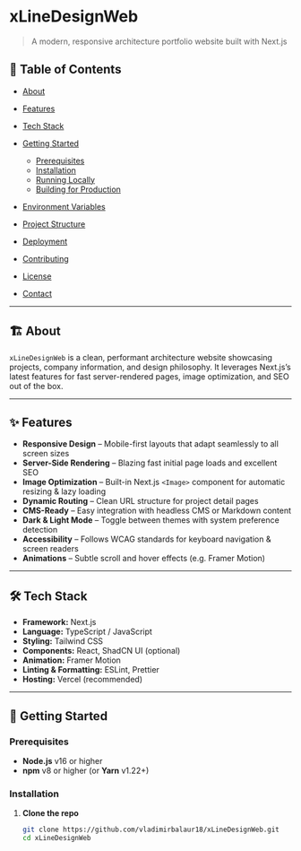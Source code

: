 # xLineDesignWeb

> A modern, responsive architecture portfolio website built with Next.js

## 📖 Table of Contents

* [About](#about)
* [Features](#features)
* [Tech Stack](#tech-stack)
* [Getting Started](#getting-started)

  * [Prerequisites](#prerequisites)
  * [Installation](#installation)
  * [Running Locally](#running-locally)
  * [Building for Production](#building-for-production)
* [Environment Variables](#environment-variables)
* [Project Structure](#project-structure)
* [Deployment](#deployment)
* [Contributing](#contributing)
* [License](#license)
* [Contact](#contact)

---

## 🏗️ About

`xLineDesignWeb` is a clean, performant architecture website showcasing projects, company information, and design philosophy. It leverages Next.js’s latest features for fast server-rendered pages, image optimization, and SEO out of the box.

---

## ✨ Features

* **Responsive Design** – Mobile-first layouts that adapt seamlessly to all screen sizes
* **Server-Side Rendering** – Blazing fast initial page loads and excellent SEO
* **Image Optimization** – Built-in Next.js `<Image>` component for automatic resizing & lazy loading
* **Dynamic Routing** – Clean URL structure for project detail pages
* **CMS-Ready** – Easy integration with headless CMS or Markdown content
* **Dark & Light Mode** – Toggle between themes with system preference detection
* **Accessibility** – Follows WCAG standards for keyboard navigation & screen readers
* **Animations** – Subtle scroll and hover effects (e.g. Framer Motion)

---

## 🛠️ Tech Stack

* **Framework:** Next.js
* **Language:** TypeScript / JavaScript
* **Styling:** Tailwind CSS
* **Components:** React, ShadCN UI (optional)
* **Animation:** Framer Motion
* **Linting & Formatting:** ESLint, Prettier
* **Hosting:** Vercel (recommended)

---

## 🚀 Getting Started

### Prerequisites

* **Node.js** v16 or higher
* **npm** v8 or higher (or **Yarn** v1.22+)

### Installation

1. **Clone the repo**

   ```bash
   git clone https://github.com/vladimirbalaur18/xLineDesignWeb.git
   cd xLineDesignWeb
   ```
